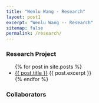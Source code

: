 ```yaml
---
title: "Wenlu Wang - Research"
layout: post1
excerpt: "Wenlu Wang -- Research"
sitemap: false
permalink: /research/
---
```


### Research Project

<ul>
  {% for post in site.posts %}
    <li>
      <a href="{{ post.url }}">{{ post.title }}</a>
      {{ post.excerpt }}
    </li>
  {% endfor %}
</ul>


### Collaborators

<!--
<center><figure class="fourth">
  <img src="{{ site.url }}{{ site.baseurl }}/images/" style="width: 150px">
  <img src="{{ site.url }}{{ site.baseurl }}/images/" style="width: 150px">
  <img src="{{ site.url }}{{ site.baseurl }}/images/" style="width: 150px">
  <img src="{{ site.url }}{{ site.baseurl }}/images/" style="width: 150px">
</figure></center>
-->
